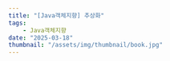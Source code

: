 ```yaml
---
title: "[Java객체지향] 추상화"
tags:
    - Java객체지향
date: "2025-03-18"
thumbnail: "/assets/img/thumbnail/book.jpg"
---
```

